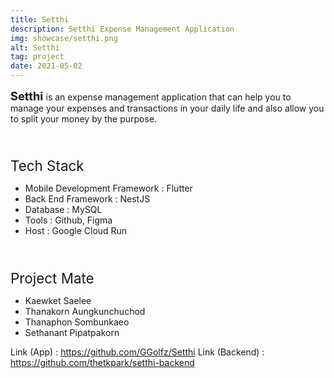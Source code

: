 ```yaml
---
title: Setthi
description: Setthi Expense Management Application
img: showcase/setthi.png
alt: Setthi
tag: project
date: 2021-05-02
---
```


<b style="font-size:1.3em"> Setthi </b> is an expense management application that can help you to manage your expenses and transactions in your daily life and also allow you to split your money by the purpose.

<br/>
<p style="font-size:1.6em;margin-bottom:2%">Tech Stack</p>

- Mobile Development Framework : Flutter
- Back End Framework : NestJS
- Database : MySQL
- Tools : Github, Figma
- Host : Google Cloud Run
<br/>

<p style="font-size:1.6em;margin-bottom:2%">Project Mate</p>

- Kaewket Saelee
- Thanakorn Aungkunchuchod
- Thanaphon Sombunkaeo
- Sethanant Pipatpakorn

Link (App) : https://github.com/GGolfz/Setthi
Link (Backend) : https://github.com/thetkpark/setthi-backend
 